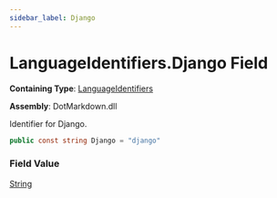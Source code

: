 ```yaml
---
sidebar_label: Django
---
```


# LanguageIdentifiers\.Django Field

**Containing Type**: [LanguageIdentifiers](../index.md)

**Assembly**: DotMarkdown\.dll

  
Identifier for Django\.

```csharp
public const string Django = "django"
```

### Field Value

[String](https://docs.microsoft.com/en-us/dotnet/api/system.string)

